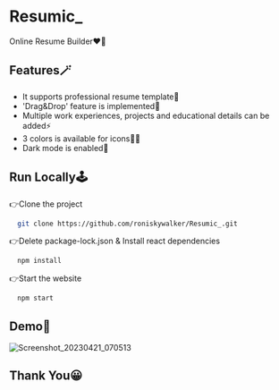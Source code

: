 
# Resumic_

Online Resume Builder❤‍🔥


## Features🪄

- It supports professional resume template💫
- 'Drag&Drop' feature is implemented💯 
- Multiple work experiences, projects and educational details can be added⚡
- 3 colors is available for icons👍🏻
- Dark mode is enabled🎨



## Run Locally🕹️

👉Clone the project

```bash
  git clone https://github.com/roniskywalker/Resumic_.git
```

👉Delete package-lock.json & Install react dependencies

```bash
  npm install
```

👉Start the website

```bash
  npm start
```


## Demo🔮

![Screenshot_20230421_070513](https://user-images.githubusercontent.com/97012708/233520157-59cdf676-3432-48d9-995e-48fd6acb8078.png)


## Thank You😀
